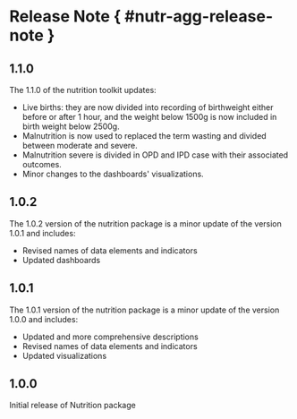 # Release Note { #nutr-agg-release-note }
## 1.1.0

The 1.1.0 of the nutrition toolkit updates:
- Live births: they are now divided into recording of birthweight either before or after 1 hour, and the weight below 1500g is now included in birth weight below 2500g.
- Malnutrition is now used to replaced the term wasting and divided between moderate and severe.
- Malnutrition severe is divided in OPD and IPD case with their associated outcomes.
- Minor changes to the dashboards' visualizations.
  
## 1.0.2

The 1.0.2 version of the nutrition package is a minor update of the version 1.0.1 and includes:

- Revised names of data elements and indicators
- Updated dashboards

## 1.0.1

The 1.0.1 version of the nutrition package is a minor update of the version 1.0.0 and includes:

- Updated and more comprehensive descriptions
- Revised names of data elements and indicators
- Updated visualizations

## 1.0.0

Initial release of Nutrition package
